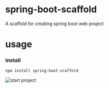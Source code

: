 # spring-boot-scaffold
A scaffold for creating spring boot web project 


# usage 

### install
```
npm install spring-boot-scaffold

```

![start project](http://ol7zjjc80.bkt.clouddn.com/%E5%B1%8F%E5%B9%95%E5%BF%AB%E7%85%A7%202017-10-22%20%E4%B8%8A%E5%8D%8811.31.41.png)
